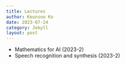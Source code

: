 ```yaml
---
title: Lectures
author: Keunsoo Ko
date: 2023-07-24
category: Jekyll
layout: post
---
```


* Mathematics for AI (2023-2)
* Speech recognition and synthesis (2023-2)
